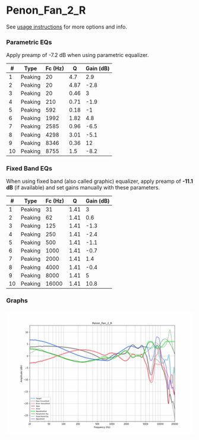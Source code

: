 # Penon_Fan_2_R
See [usage instructions](https://github.com/jaakkopasanen/AutoEq#usage) for more options and info.

### Parametric EQs
Apply preamp of -7.2 dB when using parametric equalizer.

|   # | Type    |   Fc (Hz) |    Q |   Gain (dB) |
|-----|---------|-----------|------|-------------|
|   1 | Peaking |        20 | 4.7  |         2.9 |
|   2 | Peaking |        20 | 4.87 |        -2.8 |
|   3 | Peaking |        20 | 0.46 |         3   |
|   4 | Peaking |       210 | 0.71 |        -1.9 |
|   5 | Peaking |       592 | 0.18 |        -1   |
|   6 | Peaking |      1992 | 1.82 |         4.8 |
|   7 | Peaking |      2585 | 0.96 |        -6.5 |
|   8 | Peaking |      4298 | 3.01 |        -5.1 |
|   9 | Peaking |      8346 | 0.36 |        12   |
|  10 | Peaking |      8755 | 1.5  |        -8.2 |

### Fixed Band EQs
When using fixed band (also called graphic) equalizer, apply preamp of **-11.1 dB** (if available) and set gains manually with these parameters.

|   # | Type    |   Fc (Hz) |    Q |   Gain (dB) |
|-----|---------|-----------|------|-------------|
|   1 | Peaking |        31 | 1.41 |         3   |
|   2 | Peaking |        62 | 1.41 |         0.6 |
|   3 | Peaking |       125 | 1.41 |        -1.3 |
|   4 | Peaking |       250 | 1.41 |        -2.4 |
|   5 | Peaking |       500 | 1.41 |        -1.1 |
|   6 | Peaking |      1000 | 1.41 |        -0.7 |
|   7 | Peaking |      2000 | 1.41 |         1.4 |
|   8 | Peaking |      4000 | 1.41 |        -0.4 |
|   9 | Peaking |      8000 | 1.41 |         5   |
|  10 | Peaking |     16000 | 1.41 |        10.8 |

### Graphs
![](./Penon_Fan_2_R.png)
